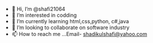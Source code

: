 - 👋 Hi, I’m @shafi21064
- 👀 I’m interested in codding 
- 🌱 I’m currently learning html,css,python, c#,java
- 💞️ I’m looking to collaborate on software industry 
- 📫 How to reach me ...Email- shadikulshafi@yahoo.com

<!---
shafi21064/shafi21064 is a ✨ special ✨ repository because its `README.md` (this file) appears on your GitHub profile.
You can click the Preview link to take a look at your changes.
--->
